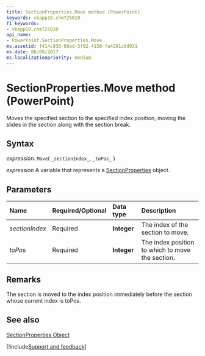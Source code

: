 ```yaml
---
title: SectionProperties.Move method (PowerPoint)
keywords: vbapp10.chm725010
f1_keywords:
- vbapp10.chm725010
api_name:
- PowerPoint.SectionProperties.Move
ms.assetid: f414c836-09ed-3f82-4158-fa4291c0d931
ms.date: 06/08/2017
ms.localizationpriority: medium
---
```



# SectionProperties.Move method (PowerPoint)

Moves the specified section to the specified index position, moving the slides in the section along with the section break.


## Syntax

_expression_. `Move`( `_sectionIndex_`, `_toPos_` )

_expression_ A variable that represents a [SectionProperties](PowerPoint.SectionProperties.md) object.


## Parameters



|Name|Required/Optional|Data type|Description|
|:-----|:-----|:-----|:-----|
| _sectionIndex_|Required|**Integer**|The index of the section to move.|
| _toPos_|Required|**Integer**|The index position to which to move the section.|

## Remarks

The section is moved to the index position immediately before the section whose current index is toPos.


## See also


[SectionProperties Object](PowerPoint.SectionProperties.md)

[!include[Support and feedback](~/includes/feedback-boilerplate.md)]